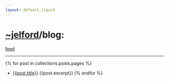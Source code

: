 ```yaml
---
layout: default.liquid
---
```


# <a href="/index.html">~jelford</a>/blog:

[feed](/rss.xml)

----

{% for post in collections.posts.pages %}
* <a href="{{post.permalink}}">{{post.title}}</a>
  {{post.excerpt}}
{% endfor %}
